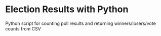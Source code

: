 # Election Results with Python

Python script for counting poll results and returning winners/losers/vote counts from CSV
